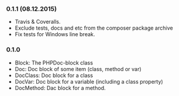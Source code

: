 ### 0.1.1 (08.12.2015)

* Travis & Coveralls.
* Exclude tests, docs and etc from the composer package archive
* Fix tests for Windows line break.

### 0.1.0

* Block: The PHPDoc-block class
* Doc: Doc block of some item (class, method or var)
* DocClass: Doc block for a class
* DocVar: Doc block for a variable (including a class property)
* DocMethod: Dac block for a method.
